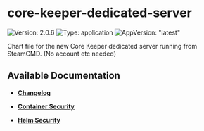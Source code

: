 # core-keeper-dedicated-server

![Version: 2.0.6](https://img.shields.io/badge/Version-2.0.6-informational?style=flat-square) ![Type: application](https://img.shields.io/badge/Type-application-informational?style=flat-square) ![AppVersion: "latest"](https://img.shields.io/badge/AppVersion-"latest"-informational?style=flat-square)

Chart file for the new Core Keeper dedicated server running from SteamCMD. (No account etc needed)

## Available Documentation

- [**Changelog**](CHANGELOG)

- [**Container Security**](container-security)

- [**Helm Security**](helm-security)

